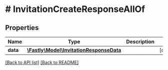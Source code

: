 # # InvitationCreateResponseAllOf

## Properties

Name | Type | Description | Notes
------------ | ------------- | ------------- | -------------
**data** | [**\Fastly\Model\InvitationResponseData**](InvitationResponseData.md) |  | [optional] 


[[Back to API list]](../../README.md#endpoints) [[Back to README]](../../README.md)
